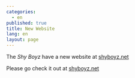 ```yaml
---
categories: 
  - en
published: true
title: New Website
lang: en
layout: page
---
```


The *Shy Boyz* have a new website at [shyboyz.net](http://shyboyz.net)

Please go check it out at [shyboyz.net](http://shyboyz.net)